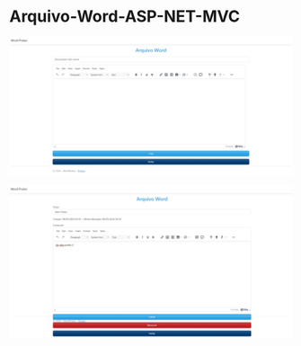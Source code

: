 # Arquivo-Word-ASP-NET-MVC
 
<p align="center">
  <img src="./print/1.jpeg" width="700">
</p>
<p align="center">
  <img src="./print/2.jpeg" width="700">
</p>
